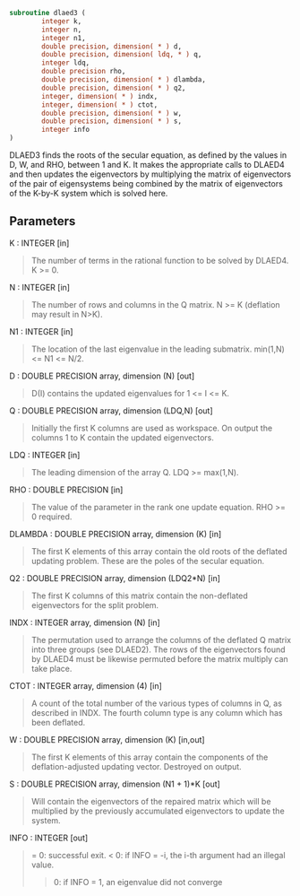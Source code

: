 ```fortran
subroutine dlaed3 (
        integer k,
        integer n,
        integer n1,
        double precision, dimension( * ) d,
        double precision, dimension( ldq, * ) q,
        integer ldq,
        double precision rho,
        double precision, dimension( * ) dlambda,
        double precision, dimension( * ) q2,
        integer, dimension( * ) indx,
        integer, dimension( * ) ctot,
        double precision, dimension( * ) w,
        double precision, dimension( * ) s,
        integer info
)
```

DLAED3 finds the roots of the secular equation, as defined by the
values in D, W, and RHO, between 1 and K.  It makes the
appropriate calls to DLAED4 and then updates the eigenvectors by
multiplying the matrix of eigenvectors of the pair of eigensystems
being combined by the matrix of eigenvectors of the K-by-K system
which is solved here.

## Parameters
K : INTEGER [in]
> The number of terms in the rational function to be solved by
> DLAED4.  K >= 0.

N : INTEGER [in]
> The number of rows and columns in the Q matrix.
> N >= K (deflation may result in N>K).

N1 : INTEGER [in]
> The location of the last eigenvalue in the leading submatrix.
> min(1,N) <= N1 <= N/2.

D : DOUBLE PRECISION array, dimension (N) [out]
> D(I) contains the updated eigenvalues for
> 1 <= I <= K.

Q : DOUBLE PRECISION array, dimension (LDQ,N) [out]
> Initially the first K columns are used as workspace.
> On output the columns 1 to K contain
> the updated eigenvectors.

LDQ : INTEGER [in]
> The leading dimension of the array Q.  LDQ >= max(1,N).

RHO : DOUBLE PRECISION [in]
> The value of the parameter in the rank one update equation.
> RHO >= 0 required.

DLAMBDA : DOUBLE PRECISION array, dimension (K) [in]
> The first K elements of this array contain the old roots
> of the deflated updating problem.  These are the poles
> of the secular equation.

Q2 : DOUBLE PRECISION array, dimension (LDQ2\*N) [in]
> The first K columns of this matrix contain the non-deflated
> eigenvectors for the split problem.

INDX : INTEGER array, dimension (N) [in]
> The permutation used to arrange the columns of the deflated
> Q matrix into three groups (see DLAED2).
> The rows of the eigenvectors found by DLAED4 must be likewise
> permuted before the matrix multiply can take place.

CTOT : INTEGER array, dimension (4) [in]
> A count of the total number of the various types of columns
> in Q, as described in INDX.  The fourth column type is any
> column which has been deflated.

W : DOUBLE PRECISION array, dimension (K) [in,out]
> The first K elements of this array contain the components
> of the deflation-adjusted updating vector. Destroyed on
> output.

S : DOUBLE PRECISION array, dimension (N1 + 1)\*K [out]
> Will contain the eigenvectors of the repaired matrix which
> will be multiplied by the previously accumulated eigenvectors
> to update the system.

INFO : INTEGER [out]
> = 0:  successful exit.
> < 0:  if INFO = -i, the i-th argument had an illegal value.
> > 0:  if INFO = 1, an eigenvalue did not converge
